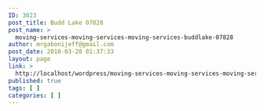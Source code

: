 ```yaml
---
ID: 3023
post_title: Budd Lake 07828
post_name: >
  moving-services-moving-services-moving-services-buddlake-07828
author: mrgabonijeff@gmail.com
post_date: 2018-03-28 01:37:33
layout: page
link: >
  http://localhost/wordpress/moving-services-moving-services-moving-services-buddlake-07828/
published: true
tags: [ ]
categories: [ ]
---
```

